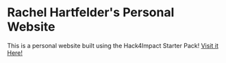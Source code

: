 # Rachel Hartfelder's Personal Website
This is a personal website built using the Hack4Impact Starter Pack!
<You can add any description you want here.>
[Visit it Here!](https://rachelHartfelder.github.io)